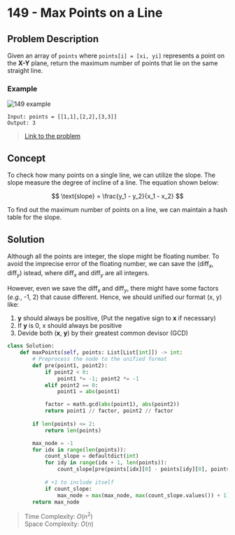 # 149 - Max Points on a Line

## Problem Description

Given an array of `points` where `points[i] = [xi, yi]` represents a point on the **X-Y** plane, return the maximum number of points that lie on the same straight line.

### Example

![149 example](https://assets.leetcode.com/uploads/2021/02/25/plane1.jpg)

```text
Input: points = [[1,1],[2,2],[3,3]]
Output: 3
```

> [Link to the problem](https://leetcode.com/problems/max-points-on-a-line/description/)

## Concept

To check how many points on a single line, we can utilize the slope. The slope measure the degree of incline of a line. The equation shown below:

$$
\text{slope} = \frac{y_1 - y_2}{x_1 - x_2}
$$

To find out the maximum number of points on a line, we can maintain a hash table for the slope.

## Solution

Although all the points are integer, the slope might be floating number. To avoid the imprecise error of the floating number, we can save the $(\text{diff}_x, \text{diff}_y)$ istead, where $\text{diff}_x$ and $\text{diff}_y$ are all integers.

However, even we save the $\text{diff}_x$ and $\text{diff}_y$, there might have some factors (*e.g.*, -1, 2) that cause different. Hence, we should unified our format (x, y) like:

1. **y** should always be positive, (Put the negative sign to **x** if necessary)
2. If **y** is 0, x should always be positive
3. Devide both (**x**, **y**) by their greatest common devisor (GCD)

```python
class Solution:
    def maxPoints(self, points: List[List[int]]) -> int:
        # Preprocess the node to the unified format
        def pre(point1, point2):
            if point2 < 0:
                point1 *= -1; point2 *= -1
            elif point2 == 0:
                point1 = abs(point1)

            factor = math.gcd(abs(point1), abs(point2))
            return point1 // factor, point2 // factor
        
        if len(points) <= 2:
            return len(points)

        max_node = -1
        for idx in range(len(points)):
            count_slope = defaultdict(int)
            for idy in range(idx + 1, len(points)):
                count_slope[pre(points[idx][0] - points[idy][0], points[idx][1] - points[idy][1])] += 1
            
            # +1 to include itself
            if count_slope:
                max_node = max(max_node, max(count_slope.values()) + 1)
        return max_node
```

> Time Complexity: $O(n^2)$ \
> Space Complexity: $O(n)$
